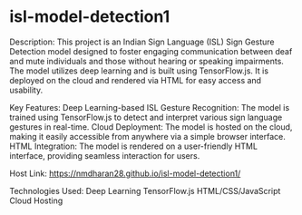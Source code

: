 # isl-model-detection1

Description:
This project is an Indian Sign Language (ISL) Sign Gesture Detection model designed to foster engaging communication between deaf and mute individuals and those without hearing or speaking impairments. The model utilizes deep learning and is built using TensorFlow.js. It is deployed on the cloud and rendered via HTML for easy access and usability.

Key Features:
Deep Learning-based ISL Gesture Recognition: The model is trained using TensorFlow.js to detect and interpret various sign language gestures in real-time.
Cloud Deployment: The model is hosted on the cloud, making it easily accessible from anywhere via a simple browser interface.
HTML Integration: The model is rendered on a user-friendly HTML interface, providing seamless interaction for users.

Host Link:
https://nmdharan28.github.io/isl-model-detection1/

Technologies Used:
Deep Learning
TensorFlow.js
HTML/CSS/JavaScript
Cloud Hosting
